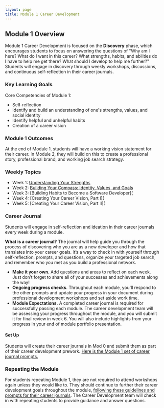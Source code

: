 ```yaml
---
layout: page
title: Module 1 Career Development
---
```


## Module 1 Overview
Module 1 Career Development is focused on the **Discovery** phase, which encourages students to focus on answering the questions of "Why am I here? What do I want in this career? What strengths, habits, and abilities do I have to help me get there? What should I develop to help me further?" Students will engage in discovery through weekly workshops, discussions, and continuous self-reflection in their career journals.  

### Key Learning Goals
Core Competencies of Module 1:
* Self-reflection
* Identify and build an understanding of one's strengths, values, and social identity
* Identify helpful and unhelpful habits
* Creation of a career vision

### Module 1 Outcomes
At the end of Module 1, students will have a working vision statement for their career. In Module 2, they will build on this to create a professional story, professional brand, and working job search strategy. 

### Weekly Topics

* Week 1: [Understanding Your Strengths](https://github.com/turingschool/career-development-curriculum-site/blob/master/module_one/week%201_understanding%20your%20strengths.md)
* Week 2: [Building Your Compass: Identity, Values, and Goals](https://github.com/turingschool/career-development-curriculum-site/blob/master/module_one/week%202_building%20your%20compass.md)
* Week 3: [Building Habits to Become a Software Developer](
* Week 4: [Creating Your Career Vision, Part I](
* Week 5: [Creating Your Career Vision, Part II](

### Career Journal
Students will engage in self-reflection and ideation in their career journals every week during a module. 

**What is a career journal?** The journal will help guide you through the process of discovering who you are as a new developer and how that translates into your career goals.  It’s a way to check in with yourself through self-reflection, prompts, and questions, organize your targeted job search, and remember who you met as you build a professional network.   
* **Make it your own.** Add questions and areas to reflect on each week. Just don’t forget to share all of your successes and achievements along the way! 
* **Ongoing progress checks.** Throughout each module, you'll respond to the other prompts and update your progress in your document during professional development workshops and set aside work time. 
* **Module Expectations.** A completed career journal is required for successfully passing each module. The career development team will be assessing your progress throughout the module, and you will submit it for final review in week 6. You will also include highlights from your progress in your end of module portfolio presentation. 

#### Set Up
Students will create their career journals in Mod 0 and submit them as part of their career development prework. [Here is the Module 1 set of career journal prompts.](https://github.com/turingschool/career-development-curriculum-site/blob/master/module_one/mod1_career_journal_prompts.md)

### Repeating the Module
For students repeating Module 1, they are not required to attend workshops again unless they would like to. They should continue to further their career development goals throughout the module, [following these guidelines and prompts for their career journals](https://github.com/turingschool/career-development-curriculum-site/blob/master/module_one/m1_PD_repeat_plan.md). The Career Development team will check in with repeating students to provide guidance and answer questions. 
